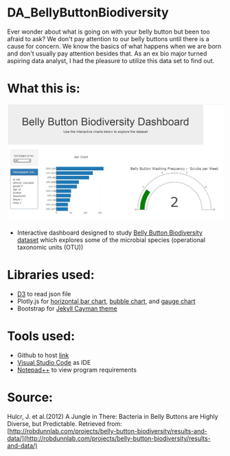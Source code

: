 # DA_BellyButtonBiodiversity

Ever wonder about what is going on with your belly button but been too afraid to ask? We don't pay attention to our belly buttons until there is a cause for concern. We know the basics of what happens when we are born and don't usually pay attention besides that. As an ex bio major turned aspiring data analyst, I had the pleasure to utilize this data set to find out. 

# What this is:
<img src = "https://github.com/tianiachan/DA_BellyButtonBiodiversity/blob/master/bellybuttonbiodiversityimg.JPG">

* Interactive dashboard designed to study [Belly Button Biodiversity dataset](http://robdunnlab.com/projects/belly-button-biodiversity/) which explores some of the microbial species
(operational taxonomic units (OTU))

# Libraries used:

* [D3](http://learnjsdata.com/read_data.html) to read json file
* Plotly.js for [horizontal bar chart](https://plotly.com/python/horizontal-bar-charts/), [bubble chart](https://plotly.com/python/bubble-charts/), and [gauge chart](https://plotly.com/python/gauge-charts/)
* Bootstrap for [Jekyll Cayman theme](https://jekyllthemes.io/theme/jekyll-cayman-theme)

# Tools used:

* Github to host [link](https://tianiachan.github.io/DA_BellyButtonBiodiversity/)
* [Visual Studio Code](https://code.visualstudio.com/) as IDE
* [Notepad++](https://notepad-plus-plus.org/downloads/) to view program requirements

# Source:
Hulcr, J. et al.(2012) A Jungle in There: Bacteria in Belly Buttons are Highly Diverse, but Predictable. Retrieved from: [http://robdunnlab.com/projects/belly-button-biodiversity/results-and-data/](http://robdunnlab.com/projects/belly-button-biodiversity/results-and-data/)
